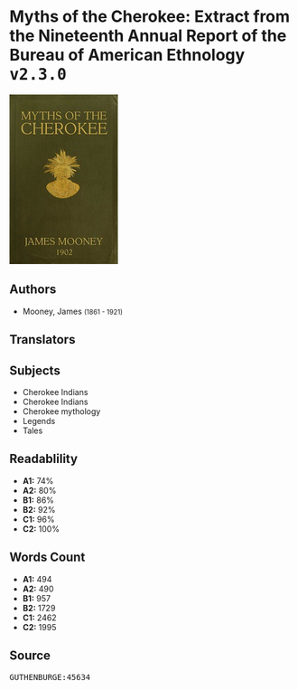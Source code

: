 # Myths of the Cherokee: Extract from the Nineteenth Annual Report of the Bureau of American Ethnology <kbd>v2.3.0</kbd>

![](./cover.medium.jpg "")

## Authors


 - Mooney, James <small>(1861 - 1921)</small>

## Translators



## Subjects


 - Cherokee Indians
 - Cherokee Indians
 - Cherokee mythology
 - Legends
 - Tales

## Readablility


 - **A1:** 74%
 - **A2:** 80%
 - **B1:** 86%
 - **B2:** 92%
 - **C1:** 96%
 - **C2:** 100%

## Words Count


 - **A1:** 494
 - **A2:** 490
 - **B1:** 957
 - **B2:** 1729
 - **C1:** 2462
 - **C2:** 1995

## Source


<kbd>GUTHENBURGE:45634</kbd>
